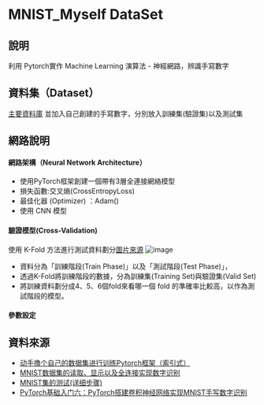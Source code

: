 # MNIST_Myself DataSet
## 說明
利用  Pytorch實作 Machine Learning 演算法 - 神經網路，辨識手寫數字

## 資料集（Dataset）
[主要資料庫](http://pan.baidu.com/s/1pLMV4Kz "懸停顯示")
並加入自己創建的手寫數字，分別放入訓練集(驗證集)以及測試集

## 網路說明

#### 網路架構（Neural Network Architecture）
- 使用PyTorch框架創建一個帶有3層全連接網絡模型  
- 損失函數:交叉熵(CrossEntropyLoss)
- 最佳化器 (Optimizer) ：Adam()
- 使用 CNN 模型

#### 驗證模型(Cross-Validation)
使用 K-Fold 方法進行測試資料劃分[圖片來源](https://ithelp.ithome.com.tw/articles/10279240)
![image](https://github.com/choumienmien/MNIST/assets/37107594/155a25bd-a1e0-4825-b54e-6c610a4d2c7a)

- 資料分為「訓練階段(Train Phase)」以及「測試階段(Test Phase)」，
- 透過K-Fold將訓練階段的數據，分為訓練集(Training Set)與驗證集(Valid Set)
- 將訓練資料劃分成4、5、6個fold來看哪一個 fold 的準確率比較高，以作為測試階段的模型。

#### 參數設定

## 資料來源
* [动手撸个自己的数据集进行训练Pytorch框架（索引式）](https://juejin.cn/post/7078130257970069518 "懸停顯示")
* [MNIST数据集的读取、显示以及全连接实现数字识别](https://blog.csdn.net/QLeelq/article/details/121069095 "懸停顯示")
* [MNIST集的测试(详细步骤)](https://blog.csdn.net/whale_ss/article/details/129939960?spm=1001.2101.3001.6650.2&utm_medium=distribute.pc_relevant.none-task-blog-2%7Edefault%7EYuanLiJiHua%7EPosition-2-129939960-blog-123781738.235%5Ev38%5Epc_relevant_default_base3&depth_1-utm_source=distribute.pc_relevant.none-task-blog-2%7Edefault%7EYuanLiJiHua%7EPosition-2-129939960-blog-123781738.235%5Ev38%5Epc_relevant_default_base3&utm_relevant_index=5 "懸停顯示")
* [PyTorch基础入门六：PyTorch搭建卷积神经网络实现MNIST手写数字识别](https://blog.csdn.net/out_of_memory_error/article/details/81434907 "懸停顯示")



  
